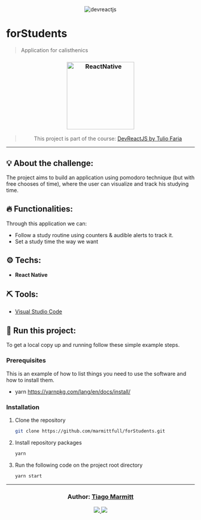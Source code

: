 <div align="center">
  <img alt="devreactjs"
    src="https://lp.devpleno.com/wp-content/uploads/2018/04/DEVREACTJS1-2.png"
  />
</div>


# forStudents

 > Application for calisthenics

<h3 align="center">
  <img alt="ReactNative" 
    src="https://images.ctfassets.net/ad62aadkf4ja/5ty5c0v8diMaSCqO2qomCe/164da650e4febd2b90bcf3744a07e642/react-native-logo.png" width="180px"/>
</h3>

<blockquote align="center">
  This project is part of the course:
    <a href="https://lp.devpleno.com/devreactjs/">
      DevReactJS by Tulio Faria
    </a> 
</blockquote>

<hr/>

## 💡 About the challenge:

The project aims to build an application using pomodoro technique (but with free chooses of time), where the user can visualize and track his studying time.

## 🔥 Functionalities:

Through this application we can:

- Follow a study routine using counters & audible alerts to track it.
- Set a study time the way we want

## ⚙️ Techs:

- **React Native**

## ⛏ Tools:

- [Visual Studio Code](https://code.visualstudio.com/download)

## 🏁 Run this project:

To get a local copy up and running follow these simple example steps.

### Prerequisites

This is an example of how to list things you need to use the software and how to install them.
* yarn
  https://yarnpkg.com/lang/en/docs/install/

### Installation

1. Clone the repository
   ```sh
   git clone https://github.com/marmittfull/forStudents.git
   ```
2. Install repository packages
   ```sh
   yarn
   ```
3. Run the following code on the project root directory
   ```sh
   yarn start
   ```

---

<h3 align="center">
Author: <a alt="Tiago Marmitt" href="https://github.com/marmittfull">Tiago Marmitt</a>
</h3>

<p align="center">

  <a alt="Tiago Marmitt Linkedin" href="https://www.linkedin.com/in/tiago-marmitt-762bb61b0">
    <img src="https://img.shields.io/badge/LinkedIn-Tiago%20Marmitt-blue?logo=linkedin"/>
    </a>
  <a alt="Tiago Marmitt GitHub" href="https://github.com/marmittfull">
  <img src="https://img.shields.io/badge/GitHub-Tiago%20Marmitt-lightgrey?logo=github"/>
  </a>


</p>

